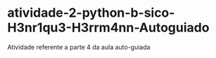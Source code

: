 # atividade-2-python-b-sico-H3nr1qu3-H3rrm4nn-Autoguiado
Atividade referente a parte 4 da aula auto-guiada
